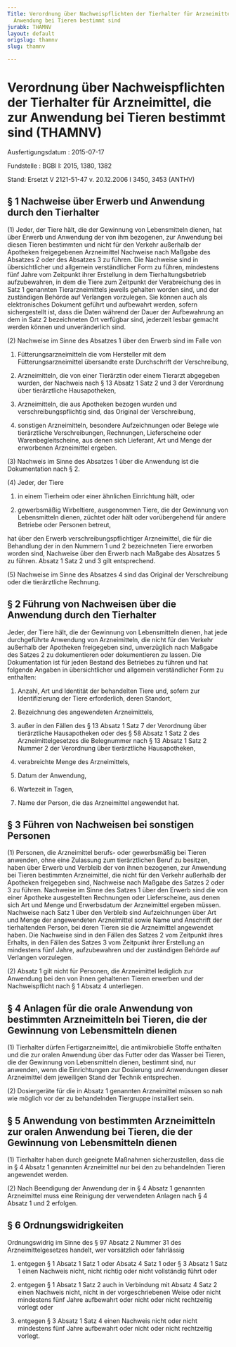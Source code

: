 ```yaml
---
Title: Verordnung über Nachweispflichten der Tierhalter für Arzneimittel, die zur
  Anwendung bei Tieren bestimmt sind
jurabk: THAMNV
layout: default
origslug: thamnv
slug: thamnv

---
```


# Verordnung über Nachweispflichten der Tierhalter für Arzneimittel, die zur Anwendung bei Tieren bestimmt sind (THAMNV)

Ausfertigungsdatum
:   2015-07-17

Fundstelle
:   BGBl I: 2015, 1380, 1382

Stand: Ersetzt V 2121-51-47 v. 20.12.2006 I 3450, 3453 (ANTHV)

## § 1 Nachweise über Erwerb und Anwendung durch den Tierhalter

(1) Jeder, der Tiere hält, die der Gewinnung von Lebensmitteln dienen,
hat über Erwerb und Anwendung der von ihm bezogenen, zur Anwendung bei
diesen Tieren bestimmten und nicht für den Verkehr außerhalb der
Apotheken freigegebenen Arzneimittel Nachweise nach Maßgabe des
Absatzes 2 oder des Absatzes 3 zu führen. Die Nachweise sind in
übersichtlicher und allgemein verständlicher Form zu führen,
mindestens fünf Jahre vom Zeitpunkt ihrer Erstellung in dem
Tierhaltungsbetrieb aufzubewahren, in dem die Tiere zum Zeitpunkt der
Verabreichung des in Satz 1 genannten Tierarzneimittels jeweils
gehalten worden sind, und der zuständigen Behörde auf Verlangen
vorzulegen. Sie können auch als elektronisches Dokument geführt und
aufbewahrt werden, sofern sichergestellt ist, dass die Daten während
der Dauer der Aufbewahrung an dem in Satz 2 bezeichneten Ort verfügbar
sind, jederzeit lesbar gemacht werden können und unveränderlich sind.

(2) Nachweise im Sinne des Absatzes 1 über den Erwerb sind im Falle
von

1.  Fütterungsarzneimitteln die vom Hersteller mit dem
    Fütterungsarzneimittel übersandte erste Durchschrift der
    Verschreibung,


2.  Arzneimitteln, die von einer Tierärztin oder einem Tierarzt abgegeben
    wurden, der Nachweis nach § 13 Absatz 1 Satz 2 und 3 der Verordnung
    über tierärztliche Hausapotheken,


3.  Arzneimitteln, die aus Apotheken bezogen wurden und
    verschreibungspflichtig sind, das Original der Verschreibung,


4.  sonstigen Arzneimitteln, besondere Aufzeichnungen oder Belege wie
    tierärztliche Verschreibungen, Rechnungen, Lieferscheine oder
    Warenbegleitscheine, aus denen sich Lieferant, Art und Menge der
    erworbenen Arzneimittel ergeben.




(3) Nachweis im Sinne des Absatzes 1 über die Anwendung ist die
Dokumentation nach § 2.

(4) Jeder, der Tiere

1.  in einem Tierheim oder einer ähnlichen Einrichtung hält, oder


2.  gewerbsmäßig Wirbeltiere, ausgenommen Tiere, die der Gewinnung von
    Lebensmitteln dienen, züchtet oder hält oder vorübergehend für andere
    Betriebe oder Personen betreut,



hat über den Erwerb verschreibungspflichtiger Arzneimittel, die für
die Behandlung der in den Nummern 1 und 2 bezeichneten Tiere erworben
worden sind, Nachweise über den Erwerb nach Maßgabe des Absatzes 5 zu
führen. Absatz 1 Satz 2 und 3 gilt entsprechend.

(5) Nachweise im Sinne des Absatzes 4 sind das Original der
Verschreibung oder die tierärztliche Rechnung.


## § 2 Führung von Nachweisen über die Anwendung durch den Tierhalter

Jeder, der Tiere hält, die der Gewinnung von Lebensmitteln dienen, hat
jede durchgeführte Anwendung von Arzneimitteln, die nicht für den
Verkehr außerhalb der Apotheken freigegeben sind, unverzüglich nach
Maßgabe des Satzes 2 zu dokumentieren oder dokumentieren zu lassen.
Die Dokumentation ist für jeden Bestand des Betriebes zu führen und
hat folgende Angaben in übersichtlicher und allgemein verständlicher
Form zu enthalten:

1.  Anzahl, Art und Identität der behandelten Tiere und, sofern zur
    Identifizierung der Tiere erforderlich, deren Standort,


2.  Bezeichnung des angewendeten Arzneimittels,


3.  außer in den Fällen des § 13 Absatz 1 Satz 7 der Verordnung über
    tierärztliche Hausapotheken oder des § 58 Absatz 1 Satz 2 des
    Arzneimittelgesetzes die Belegnummer nach § 13 Absatz 1 Satz 2 Nummer
    2 der Verordnung über tierärztliche Hausapotheken,


4.  verabreichte Menge des Arzneimittels,


5.  Datum der Anwendung,


6.  Wartezeit in Tagen,


7.  Name der Person, die das Arzneimittel angewendet hat.





## § 3 Führen von Nachweisen bei sonstigen Personen

(1) Personen, die Arzneimittel berufs- oder gewerbsmäßig bei Tieren
anwenden, ohne eine Zulassung zum tierärztlichen Beruf zu besitzen,
haben über Erwerb und Verbleib der von ihnen bezogenen, zur Anwendung
bei Tieren bestimmten Arzneimittel, die nicht für den Verkehr
außerhalb der Apotheken freigegeben sind, Nachweise nach Maßgabe des
Satzes 2 oder 3 zu führen. Nachweise im Sinne des Satzes 1 über den
Erwerb sind die von einer Apotheke ausgestellten Rechnungen oder
Lieferscheine, aus denen sich Art und Menge und Erwerbsdatum der
Arzneimittel ergeben müssen. Nachweise nach Satz 1 über den Verbleib
sind Aufzeichnungen über Art und Menge der angewendeten Arzneimittel
sowie Name und Anschrift der tierhaltenden Person, bei deren Tieren
sie die Arzneimittel angewendet haben. Die Nachweise sind in den
Fällen des Satzes 2 vom Zeitpunkt ihres Erhalts, in den Fällen des
Satzes 3 vom Zeitpunkt ihrer Erstellung an mindestens fünf Jahre,
aufzubewahren und der zuständigen Behörde auf Verlangen vorzulegen.

(2) Absatz 1 gilt nicht für Personen, die Arzneimittel lediglich zur
Anwendung bei den von ihnen gehaltenen Tieren erwerben und der
Nachweispflicht nach § 1 Absatz 4 unterliegen.


## § 4 Anlagen für die orale Anwendung von bestimmten Arzneimitteln bei Tieren, die der Gewinnung von Lebensmitteln dienen

(1) Tierhalter dürfen Fertigarzneimittel, die antimikrobielle Stoffe
enthalten und die zur oralen Anwendung über das Futter oder das Wasser
bei Tieren, die der Gewinnung von Lebensmitteln dienen, bestimmt sind,
nur anwenden, wenn die Einrichtungen zur Dosierung und Anwendungen
dieser Arzneimittel dem jeweiligen Stand der Technik entsprechen.

(2) Dosiergeräte für die in Absatz 1 genannten Arzneimittel müssen so
nah wie möglich vor der zu behandelnden Tiergruppe installiert sein.


## § 5 Anwendung von bestimmten Arzneimitteln zur oralen Anwendung bei Tieren, die der Gewinnung von Lebensmitteln dienen

(1) Tierhalter haben durch geeignete Maßnahmen sicherzustellen, dass
die in § 4 Absatz 1 genannten Arzneimittel nur bei den zu behandelnden
Tieren angewendet werden.

(2) Nach Beendigung der Anwendung der in § 4 Absatz 1 genannten
Arzneimittel muss eine Reinigung der verwendeten Anlagen nach § 4
Absatz 1 und 2 erfolgen.


## § 6 Ordnungswidrigkeiten

Ordnungswidrig im Sinne des § 97 Absatz 2 Nummer 31 des
Arzneimittelgesetzes handelt, wer vorsätzlich oder fahrlässig

1.  entgegen § 1 Absatz 1 Satz 1 oder Absatz 4 Satz 1 oder § 3 Absatz 1
    Satz 1 einen Nachweis nicht, nicht richtig oder nicht vollständig
    führt oder


2.  entgegen § 1 Absatz 1 Satz 2 auch in Verbindung mit Absatz 4 Satz 2
    einen Nachweis nicht, nicht in der vorgeschriebenen Weise oder nicht
    mindestens fünf Jahre aufbewahrt oder nicht oder nicht rechtzeitig
    vorlegt oder


3.  entgegen § 3 Absatz 1 Satz 4 einen Nachweis nicht oder nicht
    mindestens fünf Jahre aufbewahrt oder nicht oder nicht rechtzeitig
    vorlegt.




